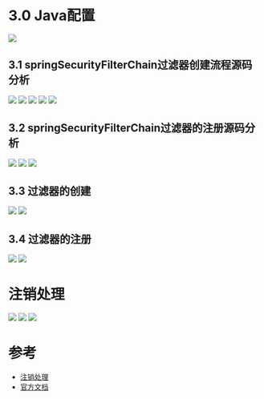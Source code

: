 # 3.0 Java配置

![](pics/Java配置.png)

## 3.1 springSecurityFilterChain过滤器创建流程源码分析

![](pics/springSecurityFilterChain过滤器创建流程源码分析01.png)
![](pics/springSecurityFilterChain过滤器创建流程源码分析02.png)
![](pics/springSecurityFilterChain过滤器创建流程源码分析03.png)
![](pics/springSecurityFilterChain过滤器创建流程源码分析04.png)
![](pics/springSecurityFilterChain过滤器创建流程源码分析05.png)

## 3.2 springSecurityFilterChain过滤器的注册源码分析

![](pics/springSecurityFilterChain过滤器注册过程01.png)
![](pics/springSecurityFilterChain过滤器注册过程02.png)
![](pics/springSecurityFilterChain过滤器注册过程03.png)

## 3.3 过滤器的创建

![](pics/springSecurityFilterChain过滤器的创建01.png)
![](pics/springSecurityFilterChain过滤器的创建02.png)

## 3.4 过滤器的注册

![](pics/springSecurityFilterChain过滤器的注册01.png)
![](pics/springSecurityFilterChain过滤器的注册02.png)

# 注销处理

![](pics/注销功能01.png)
![](pics/注销功能02-LogoutHandler.png)
![](pics/注销功能03-LogoutSuccessHandler.png)

# 参考

- [注销处理](http://www.tianshouzhi.com/api/tutorials/spring_security_4/267)
- [官方文档](https://docs.spring.io/spring-security/site/docs/current/reference/html/jc.html)